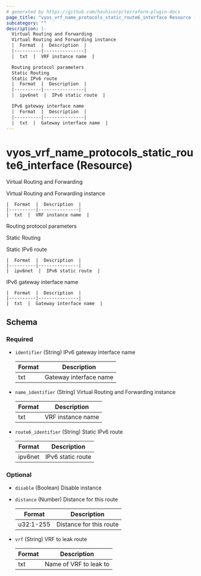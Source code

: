 ```yaml
---
# generated by https://github.com/hashicorp/terraform-plugin-docs
page_title: "vyos_vrf_name_protocols_static_route6_interface Resource - vyos"
subcategory: ""
description: |-
  Virtual Routing and Forwarding
  Virtual Routing and Forwarding instance
  |  Format  |  Description  |
  |----------|---------------|
  |  txt  |  VRF instance name  |

  Routing protocol parameters
  Static Routing
  Static IPv6 route
  |  Format  |  Description  |
  |----------|---------------|
  |  ipv6net  |  IPv6 static route  |

  IPv6 gateway interface name
  |  Format  |  Description  |
  |----------|---------------|
  |  txt  |  Gateway interface name  |
---
```


# vyos_vrf_name_protocols_static_route6_interface (Resource)

Virtual Routing and Forwarding

Virtual Routing and Forwarding instance

    |  Format  |  Description  |
    |----------|---------------|
    |  txt  |  VRF instance name  |

Routing protocol parameters

Static Routing

Static IPv6 route

    |  Format  |  Description  |
    |----------|---------------|
    |  ipv6net  |  IPv6 static route  |

IPv6 gateway interface name

    |  Format  |  Description  |
    |----------|---------------|
    |  txt  |  Gateway interface name  |



<!-- schema generated by tfplugindocs -->
## Schema

### Required

- `identifier` (String) IPv6 gateway interface name

    |  Format  |  Description  |
    |----------|---------------|
    |  txt  |  Gateway interface name  |
- `name_identifier` (String) Virtual Routing and Forwarding instance

    |  Format  |  Description  |
    |----------|---------------|
    |  txt  |  VRF instance name  |
- `route6_identifier` (String) Static IPv6 route

    |  Format  |  Description  |
    |----------|---------------|
    |  ipv6net  |  IPv6 static route  |

### Optional

- `disable` (Boolean) Disable instance
- `distance` (Number) Distance for this route

    |  Format  |  Description  |
    |----------|---------------|
    |  u32:1-255  |  Distance for this route  |
- `vrf` (String) VRF to leak route

    |  Format  |  Description  |
    |----------|---------------|
    |  txt  |  Name of VRF to leak to  |
